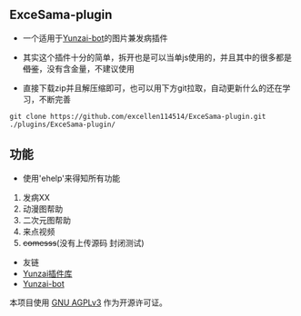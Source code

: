 ## ExceSama-plugin

- 一个适用于[Yunzai-bot](https://gitee.com/Le-niao/Yunzai-Bot)的图片兼发病插件

- 其实这个插件十分的简单，拆开也是可以当单js使用的，并且其中的很多都是~~借鉴~~，没有含金量，不建议使用

- 直接下载zip并且解压缩即可，也可以用下方git拉取，自动更新什么的还在学习，不断完善

```
git clone https://github.com/excellen114514/ExceSama-plugin.git ./plugins/ExceSama-plugin/
```

## 功能
- 使用'ehelp'来得知所有功能
1. 发病XX
2. 动漫图帮助
3. 二次元图帮助
4. 来点视频
5. ~~comesss~~(没有上传源码 封闭测试)


- 友链
-  [Yunzai插件库](https://github.com/yhArcadia/Yunzai-Bot-plugins-index)
-  [Yunzai-bot](https://gitee.com/Le-niao/Yunzai-Bot)
       


本项目使用 [GNU AGPLv3](https://choosealicense.com/licenses/agpl-3.0/) 作为开源许可证。

